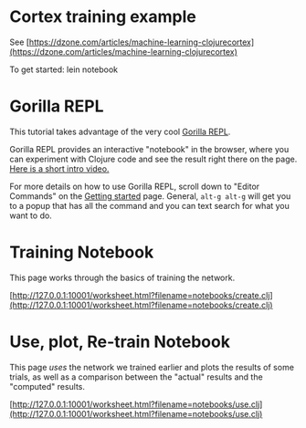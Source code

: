 # Cortex training example

See [https://dzone.com/articles/machine-learning-clojurecortex](https://dzone.com/articles/machine-learning-clojurecortex)

To get started:
    lein notebook

# Gorilla REPL

This tutorial takes advantage of the very cool [Gorilla REPL](http://gorilla-repl.org/).

Gorilla REPL provides an interactive "notebook" in the browser, where you can experiment
with Clojure code and see the result right there on the page. [Here is a short intro video.](https://vimeo.com/87118206)

For more details on how to use Gorilla REPL, scroll down to "Editor Commands" on the [Getting started](http://gorilla-repl.org/start.html) page.
General, `alt-g alt-g` will get you to a popup that has all the command and you can text search for what you want to do.

# Training Notebook

This page works through the basics of training the network.

[http://127.0.0.1:10001/worksheet.html?filename=notebooks/create.clj](http://127.0.0.1:10001/worksheet.html?filename=notebooks/create.clj)

# Use, plot, Re-train Notebook

This page _uses_ the network we trained earlier and plots the results of some trials, as well as a comparison between the
"actual" results and the "computed" results.

[http://127.0.0.1:10001/worksheet.html?filename=notebooks/use.clj](http://127.0.0.1:10001/worksheet.html?filename=notebooks/use.clj)
